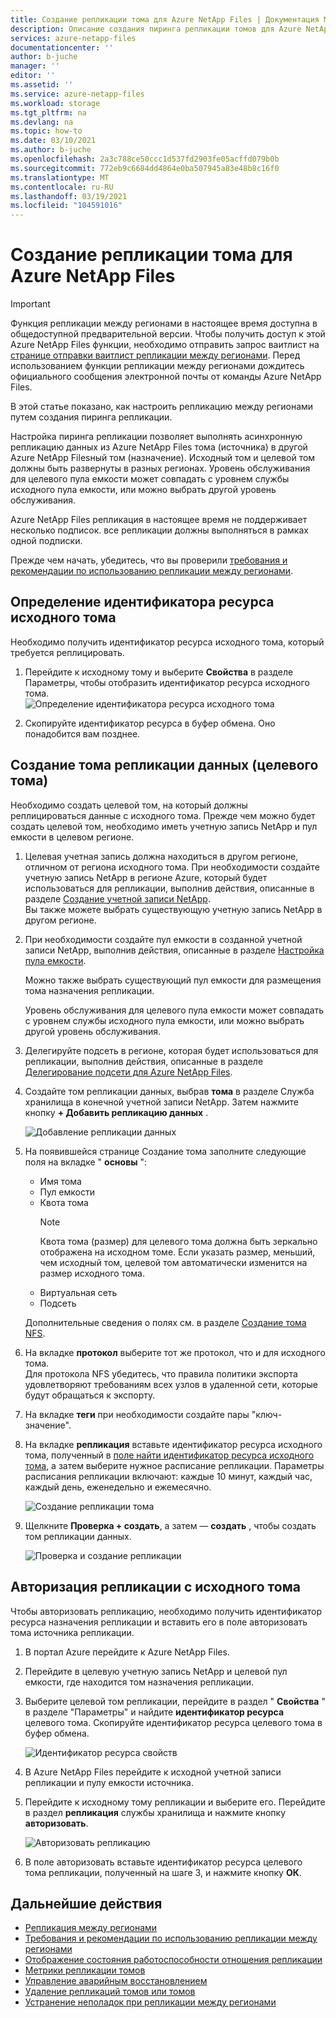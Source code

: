 ```yaml
---
title: Создание репликации тома для Azure NetApp Files | Документация Майкрософт
description: Описание создания пиринга репликации томов для Azure NetApp Files для настройки репликации между регионами.
services: azure-netapp-files
documentationcenter: ''
author: b-juche
manager: ''
editor: ''
ms.assetid: ''
ms.service: azure-netapp-files
ms.workload: storage
ms.tgt_pltfrm: na
ms.devlang: na
ms.topic: how-to
ms.date: 03/10/2021
ms.author: b-juche
ms.openlocfilehash: 2a3c788ce50ccc1d537fd2903fe05acffd079b0b
ms.sourcegitcommit: 772eb9c6684dd4864e0ba507945a83e48b8c16f0
ms.translationtype: MT
ms.contentlocale: ru-RU
ms.lasthandoff: 03/19/2021
ms.locfileid: "104591016"
---
```

# <a name="create-volume-replication-for-azure-netapp-files"></a>Создание репликации тома для Azure NetApp Files

> [!IMPORTANT]
> Функция репликации между регионами в настоящее время доступна в общедоступной предварительной версии. Чтобы получить доступ к этой Azure NetApp Files функции, необходимо отправить запрос ваитлист на [странице отправки ваитлист репликации между регионами](https://aka.ms/anfcrrpreviewsignup). Перед использованием функции репликации между регионами дождитесь официального сообщения электронной почты от команды Azure NetApp Files.

В этой статье показано, как настроить репликацию между регионами путем создания пиринга репликации. 

Настройка пиринга репликации позволяет выполнять асинхронную репликацию данных из Azure NetApp Files тома (источника) в другой Azure NetApp Filesный том (назначение). Исходный том и целевой том должны быть развернуты в разных регионах. Уровень обслуживания для целевого пула емкости может совпадать с уровнем службы исходного пула емкости, или можно выбрать другой уровень обслуживания.   

Azure NetApp Files репликация в настоящее время не поддерживает несколько подписок. все репликации должны выполняться в рамках одной подписки.

Прежде чем начать, убедитесь, что вы проверили [требования и рекомендации по использованию репликации между регионами](cross-region-replication-requirements-considerations.md).  

## <a name="locate-the-source-volume-resource-id"></a>Определение идентификатора ресурса исходного тома  

Необходимо получить идентификатор ресурса исходного тома, который требуется реплицировать. 

1. Перейдите к исходному тому и выберите **Свойства** в разделе Параметры, чтобы отобразить идентификатор ресурса исходного тома.   
    ![Определение идентификатора ресурса исходного тома](../media/azure-netapp-files/cross-region-replication-source-volume-resource-id.png)
 
2. Скопируйте идентификатор ресурса в буфер обмена.  Оно понадобится вам позднее.

## <a name="create-the-data-replication-volume-the-destination-volume"></a>Создание тома репликации данных (целевого тома)

Необходимо создать целевой том, на который должны реплицироваться данные с исходного тома.  Прежде чем можно будет создать целевой том, необходимо иметь учетную запись NetApp и пул емкости в целевом регионе. 

1. Целевая учетная запись должна находиться в другом регионе, отличном от региона исходного тома. При необходимости создайте учетную запись NetApp в регионе Azure, который будет использоваться для репликации, выполнив действия, описанные в разделе [Создание учетной записи NetApp](azure-netapp-files-create-netapp-account.md).   
Вы также можете выбрать существующую учетную запись NetApp в другом регионе.  

2. При необходимости создайте пул емкости в созданной учетной записи NetApp, выполнив действия, описанные в разделе [Настройка пула емкости](azure-netapp-files-set-up-capacity-pool.md).   

    Можно также выбрать существующий пул емкости для размещения тома назначения репликации.  

    Уровень обслуживания для целевого пула емкости может совпадать с уровнем службы исходного пула емкости, или можно выбрать другой уровень обслуживания.

3. Делегируйте подсеть в регионе, которая будет использоваться для репликации, выполнив действия, описанные в разделе [Делегирование подсети для Azure NetApp Files](azure-netapp-files-delegate-subnet.md).

4. Создайте том репликации данных, выбрав **тома** в разделе Служба хранилища в конечной учетной записи NetApp. Затем нажмите кнопку **+ Добавить репликацию данных** .  

    ![Добавление репликации данных](../media/azure-netapp-files/cross-region-replication-add-data-replication.png)
 
5. На появившейся странице Создание тома заполните следующие поля на вкладке " **основы** ":
    * Имя тома
    * Пул емкости
    * Квота тома
        > [!NOTE] 
        > Квота тома (размер) для целевого тома должна быть зеркально отображена на исходном томе. Если указать размер, меньший, чем исходный том, целевой том автоматически изменится на размер исходного тома. 
    * Виртуальная сеть 
    * Подсеть

    Дополнительные сведения о полях см. в разделе [Создание тома NFS](azure-netapp-files-create-volumes.md#create-an-nfs-volume). 

6. На вкладке **протокол** выберите тот же протокол, что и для исходного тома.  
Для протокола NFS убедитесь, что правила политики экспорта удовлетворяют требованиям всех узлов в удаленной сети, которые будут обращаться к экспорту.  

7. На вкладке **теги** при необходимости создайте пары "ключ-значение".  

8. На вкладке **репликация** вставьте идентификатор ресурса исходного тома, полученный в [поле найти идентификатор ресурса исходного тома](#locate-the-source-volume-resource-id), а затем выберите нужное расписание репликации. Параметры расписания репликации включают: каждые 10 минут, каждый час, каждый день, еженедельно и ежемесячно.  

    ![Создание репликации тома](../media/azure-netapp-files/cross-region-replication-create-volume-replication.png)

9. Щелкните **Проверка + создать**, а затем — **создать** , чтобы создать том репликации данных.   

    ![Проверка и создание репликации](../media/azure-netapp-files/cross-region-replication-review-create-replication.png)

## <a name="authorize-replication-from-the-source-volume"></a>Авторизация репликации с исходного тома  

Чтобы авторизовать репликацию, необходимо получить идентификатор ресурса назначения репликации и вставить его в поле авторизовать тома источника репликации. 

1. В портал Azure перейдите к Azure NetApp Files.

2. Перейдите в целевую учетную запись NetApp и целевой пул емкости, где находится том назначения репликации.

3. Выберите целевой том репликации, перейдите в раздел " **Свойства** " в разделе "Параметры" и найдите **идентификатор ресурса** целевого тома. Скопируйте идентификатор ресурса целевого тома в буфер обмена.

    ![Идентификатор ресурса свойств](../media/azure-netapp-files/cross-region-replication-properties-resource-id.png) 
 
4. В Azure NetApp Files перейдите к исходной учетной записи репликации и пулу емкости источника. 

5. Перейдите к исходному тому репликации и выберите его. Перейдите в раздел **репликация** службы хранилища и нажмите кнопку **авторизовать**.

    ![Авторизовать репликацию](../media/azure-netapp-files/cross-region-replication-authorize.png) 

6. В поле авторизовать вставьте идентификатор ресурса целевого тома репликации, полученный на шаге 3, и нажмите кнопку **ОК**.

## <a name="next-steps"></a>Дальнейшие действия  

* [Репликация между регионами](cross-region-replication-introduction.md)
* [Требования и рекомендации по использованию репликации между регионами](cross-region-replication-requirements-considerations.md)
* [Отображение состояния работоспособности отношения репликации](cross-region-replication-display-health-status.md)
* [Метрики репликации томов](azure-netapp-files-metrics.md#replication)
* [Управление аварийным восстановлением](cross-region-replication-manage-disaster-recovery.md)
* [Удаление репликаций томов или томов](cross-region-replication-delete.md)
* [Устранение неполадок при репликации между регионами](troubleshoot-cross-region-replication.md)

